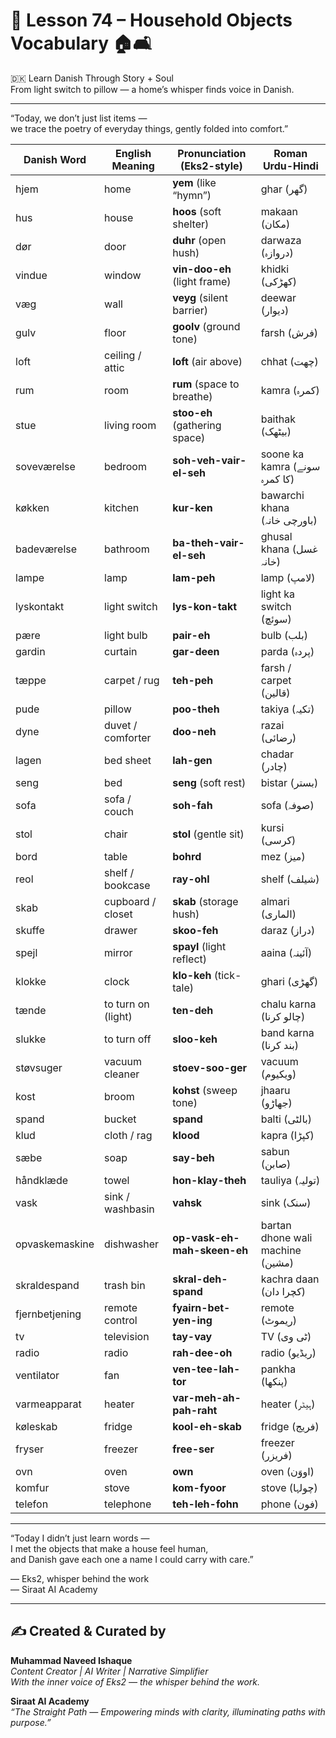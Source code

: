 # 🌟 **Lesson 74 – Household Objects Vocabulary 🏠🛋️**  
🇩🇰 Learn Danish Through Story + Soul  
From light switch to pillow — a home’s whisper finds voice in Danish.

---

“Today, we don’t just list items —  
we trace the poetry of everyday things, gently folded into comfort.”

| Danish Word       | English Meaning         | Pronunciation (Eks2-style)         | Roman Urdu-Hindi              |
|-------------------|--------------------------|--------------------------------------|-------------------------------|
| hjem              | home                     | **yem** (like “hymn”)                | ghar (گھر)                   |
| hus               | house                    | **hoos** (soft shelter)              | makaan (مکان)                |
| dør               | door                     | **duhr** (open hush)                 | darwaza (دروازہ)             |
| vindue            | window                   | **vin-doo-eh** (light frame)         | khidki (کھڑکی)               |
| væg               | wall                     | **veyg** (silent barrier)            | deewar (دیوار)               |
| gulv              | floor                    | **goolv** (ground tone)              | farsh (فرش)                  |
| loft              | ceiling / attic          | **loft** (air above)                 | chhat (چھت)                  |
| rum               | room                     | **rum** (space to breathe)           | kamra (کمرہ)                 |
| stue              | living room              | **stoo-eh** (gathering space)        | baithak (بیٹھک)              |
| soveværelse       | bedroom                  | **soh-veh-vair-el-seh**              | soone ka kamra (سونے کا کمرہ) |
| køkken            | kitchen                  | **kur-ken**                          | bawarchi khana (باورچی خانہ)  |
| badeværelse       | bathroom                 | **ba-theh-vair-el-seh**              | ghusal khana (غسل خانہ)       |
| lampe             | lamp                     | **lam-peh**                          | lamp (لامپ)                  |
| lyskontakt        | light switch             | **lys-kon-takt**                     | light ka switch (سوئچ)        |
| pære              | light bulb               | **pair-eh**                          | bulb (بلب)                   |
| gardin            | curtain                  | **gar-deen**                         | parda (پردہ)                 |
| tæppe             | carpet / rug             | **teh-peh**                          | farsh / carpet (قالین)       |
| pude              | pillow                   | **poo-theh**                         | takiya (تکیہ)                |
| dyne              | duvet / comforter        | **doo-neh**                          | razai (رضائی)                |
| lagen             | bed sheet                | **lah-gen**                          | chadar (چادر)               |
| seng              | bed                      | **seng** (soft rest)                 | bistar (بستر)               |
| sofa              | sofa / couch             | **soh-fah**                          | sofa (صوفہ)                  |
| stol              | chair                    | **stol** (gentle sit)                | kursi (کرسی)                 |
| bord              | table                    | **bohrd**                            | mez (میز)                    |
| reol              | shelf / bookcase         | **ray-ohl**                          | shelf (شیلف)                 |
| skab              | cupboard / closet        | **skab** (storage hush)              | almari (الماری)              |
| skuffe            | drawer                   | **skoo-feh**                         | daraz (دراز)                 |
| spejl             | mirror                   | **spayl** (light reflect)            | aaina (آئینہ)                |
| klokke            | clock                    | **klo-keh** (tick-tale)              | ghari (گھڑی)                |
| tænde             | to turn on (light)       | **ten-deh**                          | chalu karna (چالو کرنا)       |
| slukke            | to turn off              | **sloo-keh**                         | band karna (بند کرنا)        |
| støvsuger         | vacuum cleaner           | **stoev-soo-ger**                    | vacuum (ویکیوم)              |
| kost              | broom                    | **kohst** (sweep tone)               | jhaaru (جھاڑو)               |
| spand             | bucket                   | **spand**                            | balti (بالٹی)                |
| klud              | cloth / rag              | **klood**                            | kapra (کپڑا)                 |
| sæbe              | soap                     | **say-beh**                          | sabun (صابن)                 |
| håndklæde         | towel                    | **hon-klay-theh**                    | tauliya (تولیہ)              |
| vask              | sink / washbasin         | **vahsk**                            | sink (سنک)                   |
| opvaskemaskine    | dishwasher               | **op-vask-eh-mah-skeen-eh**          | bartan dhone wali machine (مشین) |
| skraldespand      | trash bin                | **skral-deh-spand**                  | kachra daan (کچرا دان)       |
| fjernbetjening    | remote control           | **fyairn-bet-yen-ing**               | remote (ریموٹ)               |
| tv                | television               | **tay-vay**                          | TV (ٹی وی)                   |
| radio             | radio                    | **rah-dee-oh**                       | radio (ریڈیو)                |
| ventilator        | fan                      | **ven-tee-lah-tor**                  | pankha (پنکھا)               |
| varmeapparat      | heater                   | **var-meh-ah-pah-raht**              | heater (ہیٹر)                |
| køleskab          | fridge                   | **kool-eh-skab**                     | fridge (فریج)                |
| fryser            | freezer                  | **free-ser**                         | freezer (فریزر)              |
| ovn               | oven                     | **own**                              | oven (اووَن)                 |
| komfur            | stove                    | **kom-fyoor**                        | stove (چولہا)                |
| telefon           | telephone                | **teh-leh-fohn**                     | phone (فون)                  |

---

“Today I didn’t just learn words —  
I met the objects that make a house feel human,  
and Danish gave each one a name I could carry with care.”

— Eks2, whisper behind the work  
— Siraat AI Academy

---
✍️ Created & Curated by  
---

**Muhammad Naveed Ishaque**  
*Content Creator | AI Writer | Narrative Simplifier*  
*With the inner voice of Eks2 — the whisper behind the work.*  

**Siraat AI Academy**  
*“The Straight Path — Empowering minds with clarity, illuminating paths with purpose.”*

